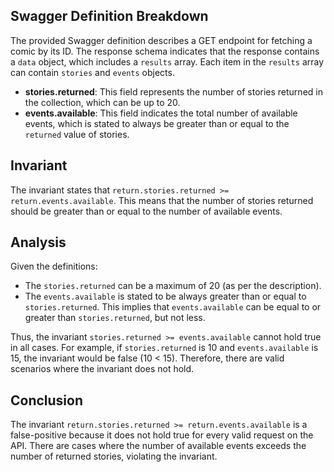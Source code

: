 ## Swagger Definition Breakdown
The provided Swagger definition describes a GET endpoint for fetching a comic by its ID. The response schema indicates that the response contains a `data` object, which includes a `results` array. Each item in the `results` array can contain `stories` and `events` objects. 

- **stories.returned**: This field represents the number of stories returned in the collection, which can be up to 20.
- **events.available**: This field indicates the total number of available events, which is stated to always be greater than or equal to the `returned` value of stories.

## Invariant
The invariant states that `return.stories.returned >= return.events.available`. This means that the number of stories returned should be greater than or equal to the number of available events.

## Analysis
Given the definitions:
- The `stories.returned` can be a maximum of 20 (as per the description).
- The `events.available` is stated to be always greater than or equal to `stories.returned`. This implies that `events.available` can be equal to or greater than `stories.returned`, but not less.

Thus, the invariant `stories.returned >= events.available` cannot hold true in all cases. For example, if `stories.returned` is 10 and `events.available` is 15, the invariant would be false (10 < 15). Therefore, there are valid scenarios where the invariant does not hold.

## Conclusion
The invariant `return.stories.returned >= return.events.available` is a false-positive because it does not hold true for every valid request on the API. There are cases where the number of available events exceeds the number of returned stories, violating the invariant.
